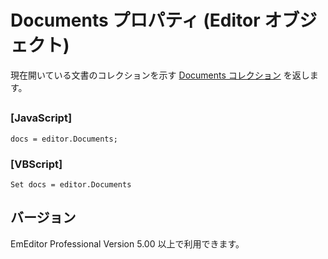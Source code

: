 # Documents プロパティ (Editor オブジェクト)

現在開いている文書のコレクションを示す [Documents コレクション](../documents/index) を返します。

## 

### \[JavaScript\]

```
docs = editor.Documents;
```

### \[VBScript\]

```
Set docs = editor.Documents
```

## バージョン

EmEditor Professional Version 5.00 以上で利用できます。
